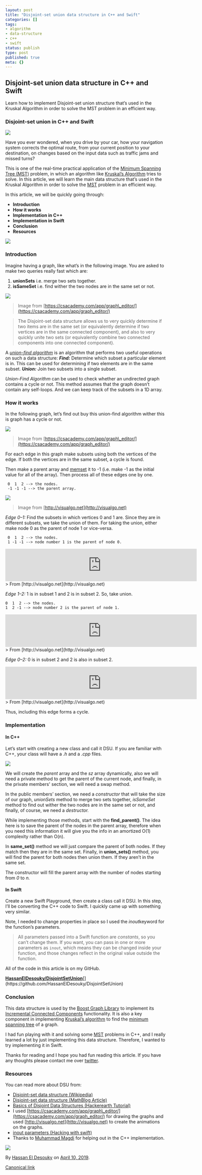 ```yaml
---
layout: post
title: "Disjoint-set union data structure in C++ and Swift"
categories: []
tags:
- algorithm
- data-structure
- c++
- swift
status: publish
type: post
published: true
meta: {}
---
```


## Disjoint-set union data structure in C++ and Swift

Learn how to implement Disjoint-set union structure that’s used in the Kruskal Algorithm in order to solve the MST problem in an efficient way.

### Disjoint-set union in C++ and Swift

![](https://cdn-images-1.medium.com/max/2560/1*BP0DnNz3z8eFtAEjPh0hIQ.png)

Have you ever wondered, when you drive by your car, how your navigation system corrects the optimal route, from your current position to your destination, on changes based on the input data such as traffic jams and missed turns?

This is one of the real-time practical application of the [Minimum Spanning Tree (MST)](https://en.wikipedia.org/wiki/Minimum_spanning_tree) problem, in which an algorithm like [Kruskal’s Algorithm](https://en.wikipedia.org/wiki/Kruskal%27s_algorithm) tries to solve. In this article, we will learn the main data structure that’s used in the Kruskal Algorithm in order to solve the [MST](https://en.wikipedia.org/wiki/Minimum_spanning_tree) problem in an efficient way.

In this article, we will be quickly going through:

-   **Introduction**
-   **How it works**
-   **Implementation in C++**
-   **Implementation in Swift**
-   **Conclusion**
-   **Resources**

[![](https://cdn-images-1.medium.com/max/800/1*4N4u_wPLkqco5f1S1sX5tA.png)](https://www.paypal.me/HassanElDesouky?locale.x=en_US)

### Introduction

Imagine having a graph, like what’s in the following image. You are asked to make two queries really fast which are:
1. **unionSets** i.e. merge two sets together.
2. **isSameSet** i.e. find wither the two nodes are in the same set or not.

![](https://cdn-images-1.medium.com/max/800/1*hXq3DML-zxTX06r4XVWq1A.jpeg)

> Image from [https://csacademy.com/app/graph\_editor/](https://csacademy.com/app/graph_editor/)

> The Disjoint-set data structure allows us to very quickly determine if two items are in the same set (or equivalently determine if two vertices are in the same connected component), and also to very quickly unite two sets (or equivalently combine two connected components into one connected component).

A [*union-find algorithm*](http://en.wikipedia.org/wiki/Disjoint-set_data_structure) is an algorithm that performs two useful operations on such a data structure:
***Find:*** Determine which subset a particular element is in. This can be used for determining if two elements are in the same subset.
***Union:*** Join two subsets into a single subset.

*Union-Find Algorithm* can be used to check whether an undirected graph contains a cycle or not. This method assumes that the graph doesn’t contain any self-loops. And we can keep track of the subsets in a 1D array.

### How it works

In the following graph, let’s find out buy this union-find algorithm wither this is graph has a cycle or not.

![](https://cdn-images-1.medium.com/max/800/1*gm00EmWyu2TUIyW-T6PMKg.png)

> Image from [https://csacademy.com/app/graph\_editor/](https://csacademy.com/app/graph_editor/)

For each edge in this graph make subsets using both the vertices of the edge. If both the vertices are in the same subset, a cycle is found.

Then make a parent array and [memset](http://www.cplusplus.com/reference/cstring/memset/) it to -1 (i.e. make -1 as the initial value for all of the array). Then process all of these edges one by one.

```
 0  1  2 --> the nodes.
 -1 -1 -1 --> the parent array.
```

![](https://cdn-images-1.medium.com/max/800/1*y9QAemdoHXZOS4wmQeiCLw.jpeg)

> Image from [http://visualgo.net](http://visualgo.net)

*Edge 0–1:* Find the subsets in which vertices 0 and 1 are. Since they are in different subsets, we take the union of them. For taking the union, either make node 0 as the parent of node 1 or vice-versa.

```
 0  1  2 --> the nodes. 
 1 -1 -1 --> node number 1 is the parent of node 0.
```
<iframe src="https://giphy.com/embed/5C0eKLOyPygejPR4Y6" width="600" height="102" frameBorder="0" class="giphy-embed" allowFullScreen></iframe>
> From [http://visualgo.net](http://visualgo.net)

*Edge 1–2:* 1 is in subset 1 and 2 is in subset 2. So, take union.

```
0  1  2 --> the nodes.
1  2 -1 --> node number 2 is the parent of node 1.
```
<iframe src="https://giphy.com/embed/fjxOSwRWU888BAZqkJ" width="600" height="102" frameBorder="0" class="giphy-embed" allowFullScreen></iframe>
> From [http://visualgo.net](http://visualgo.net)

*Edge 0–2:* 0 is in subset 2 and 2 is also in subset 2.

<iframe src="https://giphy.com/embed/5e20yAmVFFQkoY0W8v" width="600" height="102" frameBorder="0" class="giphy-embed" allowFullScreen></iframe>
> From [http://visualgo.net](http://visualgo.net)

Thus, including this edge forms a cycle.

### Implementation

#### In C++

Let’s start with creating a new class and call it DSU. If you are familiar with C++, your class will have a *.h* and a *.cpp* files.

![](https://cdn-images-1.medium.com/max/800/1*hOuUXfHqaCjMRtCQ39yrxg.jpeg)

We will create the *parent* array and the *sz* array dynamically, also we will need a private method to get the parent of the current node, and finally, in the private members' section, we will need a swap method.

In the public members’ section, we need a *constructor* that will take the size of our graph, *unionSets* method to merge two sets together, *isSameSet* method to find out wither the two nodes are in the same set or not, and finally, of course, we need a *destructor.*

<script src="https://gist.github.com/HassanElDesouky/d48ed90ac9ecfcd11e4e9bed9f024659.js"></script>

While implementing those methods, start with the **find\_parent()**.
The idea here is to save the parent of the nodes in the parent array, therefore when you need this information it will give you the info in an amortized O(1) complexity rather than O(n).

In **same\_set()** method we will just compare the parent of both nodes. If they match then they are in the same set. Finally, in **union\_sets()** method, you will find the parent for both nodes then union them. If they aren’t in the same set.

<script src="https://gist.github.com/HassanElDesouky/051cab79c6a3fae68e952e6fa65902fb.js"></script>

The constructor will fill the parent array with the number of nodes starting from *0* to *n.*

#### In Swift

Create a new Swift Playground, then create a class call it DSU. In this step, I’ll be converting the C++ code to Swift. I quickly came up with something very similar.

<script src="https://gist.github.com/HassanElDesouky/669f11e337b43e679865d1d8a9a28bb9.js"></script>

Note, I needed to change properties in place so I used the *inout*keyword for the function’s parameters.

> All parameters passed into a Swift function are *constants*, so you can’t change them. If you want, you can pass in one or more parameters as `inout`, which means they can be changed inside your function, and those changes reflect in the original value outside the function.

All of the code in this article is on my GitHub.

[**HassanElDesouky/DisjointSetUnion**](https://github.com/HassanElDesouky/DisjointSetUnion "https://github.com/HassanElDesouky/DisjointSetUnion")[](https://github.com/HassanElDesouky/DisjointSetUnion)

### Conclusion

This data structure is used by the [Boost Graph Library](https://en.wikipedia.org/wiki/Boost_Graph_Library "Boost Graph Library") to implement its [Incremental Connected Components](http://www.boost.org/libs/graph/doc/incremental_components.html) functionality. It is also a key component in implementing [Kruskal’s algorithm](https://en.wikipedia.org/wiki/Kruskal%27s_algorithm "Kruskal's algorithm") to find the [minimum spanning tree](https://en.wikipedia.org/wiki/Minimum_spanning_tree "Minimum spanning tree") of a graph.

I had fun playing with it and solving some [MST](https://en.wikipedia.org/wiki/Minimum_spanning_tree) problems in C++, and I really learned a lot by just implementing this data structure. Therefore, I wanted to try implementing it in Swift.

Thanks for reading and I hope you had fun reading this article. If you have any thoughts please contact me over [twitter](https://twitter.com/hassanedesouky).

### Resources

You can read more about DSU from:

-   [Disjoint-set data structure (Wikipedia)](https://en.wikipedia.org/wiki/Disjoint-set_data_structure)
-   [Disjoint-set data structure (MathBlog Article)](https://www.mathblog.dk/disjoint-set-data-structure/)
-   [Basics of Disjoint Data Structures (Hackerearth Tutorial)](https://www.hackerearth.com/practice/data-structures/disjoint-data-strutures/basics-of-disjoint-data-structures/tutorial/)
-   I used [https://csacademy.com/app/graph\_editor/](https://csacademy.com/app/graph_editor/) for drawing the graphs and used [http://visualgo.net](http://visualgo.net) to create the animations on the graphs.
-   [inout parameters (Hacking with swift)](https://www.hackingwithswift.com/sixty/5/10/inout-parameters)
-   Thanks to [Muhammad Magdi](https://github.com/Muhammad-Magdi) for helping out in the C++ implementation.

[![](https://cdn-images-1.medium.com/max/800/1*8RA2giRIK2fXze7e57361Q.png)](https://www.paypal.me/HassanElDesouky?locale.x=en_US)

By [Hassan El Desouky](https://medium.com/@hassaneldesouky) on [April 10, 2019](https://medium.com/p/a52703b01fcb).

[Canonical link](https://medium.com/@hassaneldesouky/disjoint-set-union-data-structure-in-c-and-swift-a52703b01fcb)
